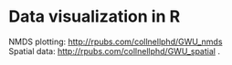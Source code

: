 # Data visualization in R

NMDS plotting: http://rpubs.com/collnellphd/GWU_nmds  
Spatial data: http://rpubs.com/collnellphd/GWU_spatial . 
